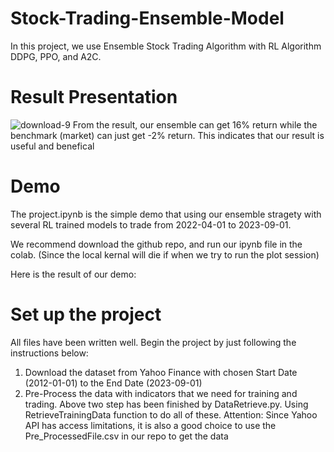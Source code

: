 # Stock-Trading-Ensemble-Model
In this project, we use Ensemble Stock Trading Algorithm with RL Algorithm DDPG, PPO, and A2C.

# Result Presentation
![download-9](https://github.com/haodongzhang0118/Stock-Trading-Ensemble-Model/assets/128533950/e0c5a890-81ae-40b4-9339-728053c0acde)
From the result, our ensemble can get 16% return while the benchmark (market) can just get -2% return. This indicates that our result is useful and benefical

# Demo
The project.ipynb is the simple demo that using our ensemble stragety with several RL trained models to trade from 2022-04-01 to 2023-09-01.

We recommend download the github repo, and run our ipynb file in the colab. (Since the local kernal will die if when we try to run the plot session)

Here is the result of our demo:

# Set up the project

All files have been written well. Begin the project by just following the instructions below:

1) Download the dataset from Yahoo Finance with chosen Start Date (2012-01-01) to the End Date (2023-09-01)
2) Pre-Process the data with indicators that we need for training and trading.
Above two step has been finished by DataRetrieve.py. Using RetrieveTrainingData function to do all of these.
Attention: Since Yahoo API has access limitations, it is also a good choice to use the Pre_ProcessedFile.csv in our repo to get the data
